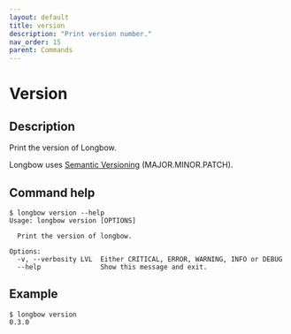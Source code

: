 ```yaml
---
layout: default
title: version
description: "Print version number."
nav_order: 15
parent: Commands
---
```


# Version

## Description

Print the version of Longbow.

Longbow uses [Semantic Versioning](https://semver.org/) (MAJOR.MINOR.PATCH).

## Command help

```shell
$ longbow version --help
Usage: longbow version [OPTIONS]

  Print the version of longbow.

Options:
  -v, --verbosity LVL  Either CRITICAL, ERROR, WARNING, INFO or DEBUG
  --help               Show this message and exit.
```

## Example

```shell
$ longbow version
0.3.0
```